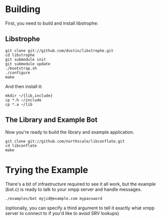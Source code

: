 # Building

First, you need to build and install libstrophe:

## Libstrophe

    git clone git://github.com/dustin/libstrophe.git
    cd libstrophe
    git submodule init
    git submodule update
    ./bootstrap.sh
    ./configure
    make

And then install it:

    mkdir ~/{lib,include}
    cp *.h ~/include
    cp *.a ~/lib

## The Library and Example Bot

Now you're ready to build the library and example application.

    git clone git://github.com/northscale/libconflate.git
    cd libconflate
    make

# Trying the Example

There's a bit of infrastructure required to see it all work, but the
example (bot.c) is ready to talk to your xmpp server and handle
messages.

    ./examples/bot myjid@example.com mypassword

(optionally, you can specify a third argument to tell it exactly what
xmpp server to connect to if you'd like to avoid SRV lookups)
